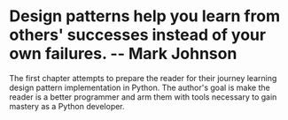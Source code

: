 # Design patterns help you learn from others' successes instead of your own failures. -- Mark Johnson

The first chapter attempts to prepare the reader for their journey learning design pattern implementation in Python. The author's goal is make the reader is a better programmer and arm them with tools necessary to gain mastery as a Python developer.

